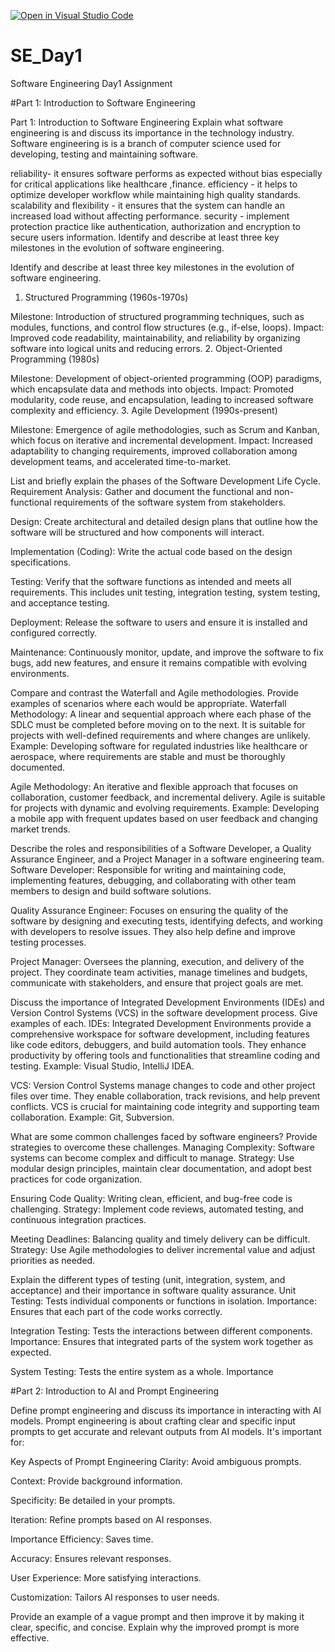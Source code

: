 [![Open in Visual Studio Code](https://classroom.github.com/assets/open-in-vscode-2e0aaae1b6195c2367325f4f02e2d04e9abb55f0b24a779b69b11b9e10269abc.svg)](https://classroom.github.com/online_ide?assignment_repo_id=18352207&assignment_repo_type=AssignmentRepo)
# SE_Day1 
Software Engineering Day1 Assignment

#Part 1: Introduction to Software Engineering

Part 1: Introduction to Software Engineering
Explain what software engineering is and discuss its importance in the technology industry.
Software engineering is  is a branch of computer science used for developing, testing and maintaining software.

reliability- it ensures software performs as expected without bias especially for critical applications like healthcare ,finance. 
efficiency - it helps to optimize developer workflow while maintaining high quality standards.
scalability and flexibility - it ensures that the system can handle an increased load without affecting performance.
security - implement protection practice like authentication, authorization and encryption to secure users information. Identify and describe at least three key milestones in the evolution of software engineering.

Identify and describe at least three key milestones in the evolution of software engineering.
1. Structured Programming (1960s-1970s)

Milestone: Introduction of structured programming techniques, such as modules, functions, and control flow structures (e.g., if-else, loops).
Impact: Improved code readability, maintainability, and reliability by organizing software into logical units and reducing errors.
2. Object-Oriented Programming (1980s)

Milestone: Development of object-oriented programming (OOP) paradigms, which encapsulate data and methods into objects.
Impact: Promoted modularity, code reuse, and encapsulation, leading to increased software complexity and efficiency.
3. Agile Development (1990s-present)

Milestone: Emergence of agile methodologies, such as Scrum and Kanban, which focus on iterative and incremental development.
Impact: Increased adaptability to changing requirements, improved collaboration among development teams, and accelerated time-to-market.

List and briefly explain the phases of the Software Development Life Cycle.
Requirement Analysis: Gather and document the functional and non-functional requirements of the software system from stakeholders.

Design: Create architectural and detailed design plans that outline how the software will be structured and how components will interact.

Implementation (Coding): Write the actual code based on the design specifications.

Testing: Verify that the software functions as intended and meets all requirements. This includes unit testing, integration testing, system testing, and acceptance testing.

Deployment: Release the software to users and ensure it is installed and configured correctly.

Maintenance: Continuously monitor, update, and improve the software to fix bugs, add new features, and ensure it remains compatible with evolving environments.

Compare and contrast the Waterfall and Agile methodologies. Provide examples of scenarios where each would be appropriate.
Waterfall Methodology: A linear and sequential approach where each phase of the SDLC must be completed before moving on to the next. It is suitable for projects with well-defined requirements and where changes are unlikely. Example: Developing software for regulated industries like healthcare or aerospace, where requirements are stable and must be thoroughly documented.

Agile Methodology: An iterative and flexible approach that focuses on collaboration, customer feedback, and incremental delivery. Agile is suitable for projects with dynamic and evolving requirements. Example: Developing a mobile app with frequent updates based on user feedback and changing market trends.

Describe the roles and responsibilities of a Software Developer, a Quality Assurance Engineer, and a Project Manager in a software engineering team.
Software Developer: Responsible for writing and maintaining code, implementing features, debugging, and collaborating with other team members to design and build software solutions.

Quality Assurance Engineer: Focuses on ensuring the quality of the software by designing and executing tests, identifying defects, and working with developers to resolve issues. They also help define and improve testing processes.

Project Manager: Oversees the planning, execution, and delivery of the project. They coordinate team activities, manage timelines and budgets, communicate with stakeholders, and ensure that project goals are met.

Discuss the importance of Integrated Development Environments (IDEs) and Version Control Systems (VCS) in the software development process. Give examples of each.
IDEs: Integrated Development Environments provide a comprehensive workspace for software development, including features like code editors, debuggers, and build automation tools. They enhance productivity by offering tools and functionalities that streamline coding and testing. Example: Visual Studio, IntelliJ IDEA.

VCS: Version Control Systems manage changes to code and other project files over time. They enable collaboration, track revisions, and help prevent conflicts. VCS is crucial for maintaining code integrity and supporting team collaboration. Example: Git, Subversion.

What are some common challenges faced by software engineers? Provide strategies to overcome these challenges.
Managing Complexity: Software systems can become complex and difficult to manage. Strategy: Use modular design principles, maintain clear documentation, and adopt best practices for code organization.

Ensuring Code Quality: Writing clean, efficient, and bug-free code is challenging. Strategy: Implement code reviews, automated testing, and continuous integration practices.

Meeting Deadlines: Balancing quality and timely delivery can be difficult. Strategy: Use Agile methodologies to deliver incremental value and adjust priorities as needed.

Explain the different types of testing (unit, integration, system, and acceptance) and their importance in software quality assurance.
Unit Testing: Tests individual components or functions in isolation. Importance: Ensures that each part of the code works correctly.

Integration Testing: Tests the interactions between different components. Importance: Ensures that integrated parts of the system work together as expected.

System Testing: Tests the entire system as a whole. Importance


#Part 2: Introduction to AI and Prompt Engineering


Define prompt engineering and discuss its importance in interacting with AI models.
Prompt engineering is about crafting clear and specific input prompts to get accurate and relevant outputs from AI models. It's important for:

Key Aspects of Prompt Engineering
Clarity: Avoid ambiguous prompts.

Context: Provide background information.

Specificity: Be detailed in your prompts.

Iteration: Refine prompts based on AI responses.

Importance
Efficiency: Saves time.

Accuracy: Ensures relevant responses.

User Experience: More satisfying interactions.

Customization: Tailors AI responses to user needs.


Provide an example of a vague prompt and then improve it by making it clear, specific, and concise. Explain why the improved prompt is more effective.
